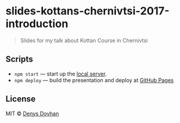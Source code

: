 # slides-kottans-chernivtsi-2017-introduction

> Slides for my talk about Kottan Course in Chernivtsi

## Scripts

* `npm start` — start up the [local server](http://localhost:3000).
* `npm deploy` — build the presentation and deploy at [GitHub Pages](https://pages.github.com/)

## License

MIT © [Denys Dovhan](http://denysdovhan.com)